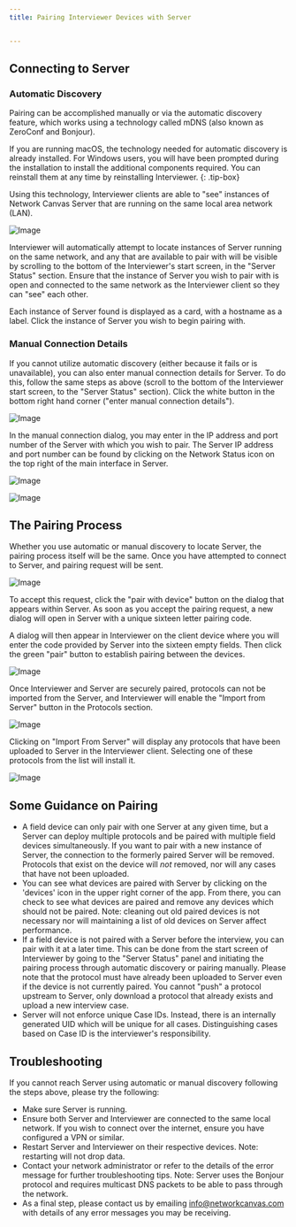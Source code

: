 ```yaml
---
title: Pairing Interviewer Devices with Server


---
```


## Connecting to Server

### Automatic Discovery

Pairing can be accomplished manually or via the automatic discovery feature, which works using a technology called mDNS (also known as ZeroConf and Bonjour).

If you are running macOS, the technology needed for automatic discovery is already installed. For Windows users, you will have been prompted during the installation to install the additional components required. You can reinstall them at any time by reinstalling Interviewer.
{: .tip-box}

Using this technology, Interviewer clients are able to "see" instances of Network Canvas Server that are running on the same local area network (LAN).

![Image](../../assets/img/key-concepts/pairing/nc-found-server.png)

Interviewer will automatically attempt to locate instances of Server running on the same network, and any that are available to pair with will be visible by scrolling to the bottom of the Interviewer's start screen, in the "Server Status" section. Ensure that the instance of Server you wish to pair with is open and connected to the same network as the Interviewer client so they can "see" each other.

Each instance of Server found is displayed as a card, with a hostname as a label. Click the instance of Server you wish to begin pairing with.

### Manual Connection Details

If you cannot utilize automatic discovery (either because it fails or is unavailable), you can also enter manual connection details for Server. To do this, follow the same steps as above (scroll to the bottom of the Interviewer start screen, to the "Server Status" section). Click the white button in the bottom right hand corner ("enter manual connection details").

![Image](../../assets/img/key-concepts/pairing/nc-manual-pairing.png)

In the manual connection dialog, you may enter in the IP address and port number of the Server with which you wish to pair. The Server IP address and port number can be found by clicking on the Network Status icon on the top right of the main interface in Server.

![Image](../../assets/img/key-concepts/pairing/server-network-status-button.png)

![Image](../../assets/img/key-concepts/pairing/server-manual-details.png)

## The Pairing Process

Whether you use automatic or manual discovery to locate Server, the pairing process itself will be the same. Once you have attempted to connect to Server, and pairing request will be sent.

![Image](../../assets/img/key-concepts/pairing/server-acknowledge.png)

To accept this request, click the "pair with device" button on the dialog that appears within Server. As soon as you accept the pairing request, a new dialog will open in Server with a unique sixteen letter pairing code.

A dialog will then appear in Interviewer on the client device where you will enter the code provided by Server into the sixteen empty fields. Then click the green "pair" button to establish pairing between the devices.

![Image](../../assets/img/key-concepts/pairing/nc-pairing-code.png)

Once Interviewer and Server are securely paired, protocols can not be imported from the Server, and Interviewer will enable the "Import from Server" button in the Protocols section.

![Image](../../assets/img/key-concepts/pairing/nc-import-from-server.png)

Clicking on "Import From Server" will display any protocols that have been uploaded to Server in the Interviewer client. Selecting one of these protocols from the list will install it.

![Image](../../assets/img/key-concepts/pairing/protocol-list.png)

## Some Guidance on Pairing

* A field device can only pair with one Server at any given time, but a Server can deploy multiple protocols and be paired with multiple field devices simultaneously. If you want to pair with a new instance of Server, the connection to the formerly paired Server will be removed. Protocols that exist on the device will *not* removed, nor will any cases that have not been uploaded. 
* You can see what devices are paired with Server by clicking on the 'devices' icon in the upper right corner of the app. From there, you can check to see what devices are paired and remove any devices which should not be paired. Note: cleaning out old paired devices is not necessary nor will maintaining a list of old devices on Server affect performance.
* If a field device is not paired with a Server before the interview, you can pair with it at a later time. This can be done from the start screen of Interviewer by going to the "Server Status" panel and initiating the pairing process through automatic discovery or pairing manually. Please note that the protocol must have already been uploaded to Server even if the device is not currently paired. You cannot "push" a protocol upstream to Server, only download a protocol that already exists and upload a new interview case.
* Server will not enforce unique Case IDs. Instead, there is an internally generated UID which will be unique for all cases. Distinguishing cases based on Case ID is the interviewer's responsibility. 

## Troubleshooting

If you cannot reach Server using automatic or manual discovery following the steps above, please try the following:



* Make sure Server is running.
* Ensure both Server and Interviewer are connected to the same local network. If you wish to connect over the internet, ensure you have configured a VPN or similar.
* Restart Server and Interviewer on their respective devices. Note: restarting will not drop data.
* Contact your network administrator or refer to the details of the error message for further troubleshooting tips. Note: Server uses the Bonjour protocol and requires multicast DNS packets to be able to pass through the network.
* As a final step, please contact us by emailing [info@networkcanvas.com](mailto:info@networkcanvas.com) with details of any error messages you may be receiving.
